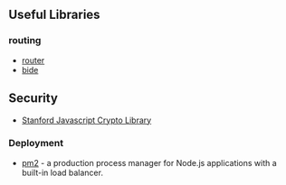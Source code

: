 ## Useful Libraries

### routing

* [router](https://github.com/darkleaf/router)
* [bide](https://github.com/funcool/bide)

## Security

* [Stanford Javascript Crypto Library](http://bitwiseshiftleft.github.io/sjcl/)

### Deployment

* [pm2](https://www.npmjs.com/package/pm2) - a production process manager for Node.js applications with a built-in load balancer.
